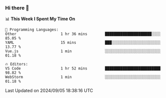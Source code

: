 ### Hi there 👋

<!--
**asdf12303116/asdf12303116** is a ✨ _special_ ✨ repository because its `README.md` (this file) appears on your GitHub profile.

Here are some ideas to get you started:

- 🔭 I’m currently working on ...
- 🌱 I’m currently learning ...
- 👯 I’m looking to collaborate on ...
- 🤔 I’m looking for help with ...
- 💬 Ask me about ...
- 📫 How to reach me: ...
- 😄 Pronouns: ...
- ⚡ Fun fact: ...
-->

<!--START_SECTION:waka-->
📊 **This Week I Spent My Time On** 

```text
💬 Programming Languages: 
Other                    1 hr 36 mins        █████████████████████░░░░   85.05 % 
YAML                     15 mins             ███░░░░░░░░░░░░░░░░░░░░░░   13.77 % 
Vue.js                   1 min               ░░░░░░░░░░░░░░░░░░░░░░░░░   01.18 % 

🔥 Editors: 
VS Code                  1 hr 52 mins        █████████████████████████   98.82 % 
WebStorm                 1 min               ░░░░░░░░░░░░░░░░░░░░░░░░░   01.18 % 
```


 Last Updated on 2024/09/05 18:38:16 UTC
<!--END_SECTION:waka-->
